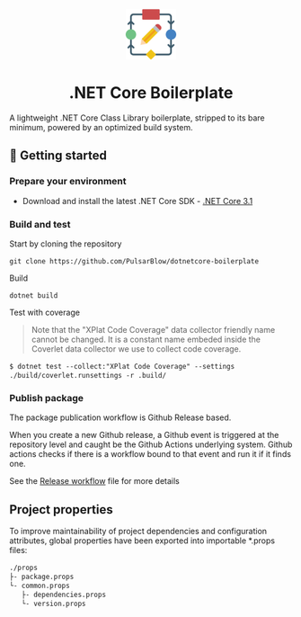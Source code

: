 <p align="center">
  <img alt=".NET Core Boilerplate" src="assets/dotnetcore-boilerplate.svg" width="90" />
</p>
<h1 align="center">
  .NET Core Boilerplate
</h1>

A lightweight .NET Core Class Library boilerplate, stripped to its bare minimum, powered by an optimized build system.

## 👟 Getting started

### Prepare your environment

* Download and install the latest .NET Core SDK - [.NET Core 3.1](https://github.com/dotnet/core/blob/master/release-notes/3.1/README.md)

### Build and test

Start by cloning the repository

```shell
git clone https://github.com/PulsarBlow/dotnetcore-boilerplate
```

Build

```shell
dotnet build
```

Test with coverage

> Note that the "XPlat Code Coverage" data collector friendly name cannot be changed. It is a constant name embeded inside the Coverlet data collector we use to collect code coverage.

```shell
$ dotnet test --collect:"XPlat Code Coverage" --settings ./build/coverlet.runsettings -r .build/
```

### Publish package

The package publication workflow is Github Release based.

When you create a new Github release, a Github event is triggered at the repository level and caught be the Github Actions underlying system. Github actions checks if there is a workflow bound to that event and run it if it finds one.

See the [Release workflow](.github/workflows/release.yml) file for more details

## Project properties

To improve maintainability of project dependencies and configuration attributes, global properties have been exported into importable *.props files:

```
./props
├- package.props
└- common.props
   ├- dependencies.props
   └- version.props
```
